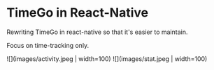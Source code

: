 # TimeGo in React-Native

Rewriting TimeGo in react-native so that it's easier to maintain. 

Focus on time-tracking only.

![](images/activity.jpeg | width=100)
![](images/stat.jpeg | width=100)